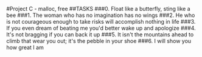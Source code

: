 #Project C - malloc, free
##TASKS
###0. Float like a butterfly, sting like a bee
###1. The woman who has no imagination has no wings
###2. He who is not courageous enough to take risks will accomplish nothing in life
###3. If you even dream of beating me you'd better wake up and apologize
###4. It's not bragging if you can back it up
###5. It isn't the mountains ahead to climb that wear you out; it's the pebble in your shoe	
###6. I will show you how great I am
